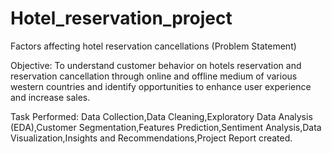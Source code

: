 # Hotel_reservation_project
Factors affecting hotel reservation cancellations (Problem Statement)


Objective: To understand customer behavior on hotels reservation and reservation cancellation through online and offline medium of various western countries and identify opportunities to enhance user experience and increase sales.

Task Performed:
Data Collection,Data Cleaning,Exploratory Data Analysis (EDA),Customer Segmentation,Features Prediction,Sentiment Analysis,Data Visualization,Insights and Recommendations,Project Report created.
